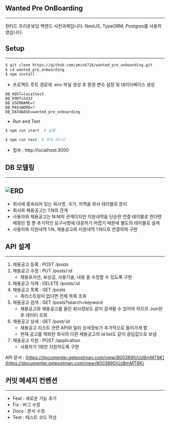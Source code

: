 

## Wanted Pre OnBoarding

---

원티드 프리온보딩 백엔드 사전과제입니다. NestJS, TypeORM, Postgres를 사용하였습니다.



## Setup

---

```bash
$ git clone https://github.com/ymink716/wanted_pre_onboarding.git
$ cd wanted_pre_onboarding
$ npm install
```

* 프로젝트 루트 경로에 .env 파일 생성 후 환경 변수 설정 및 데이터베이스 생성

```.env
DB_HOST=localhost
DB_PORT=5432
DB_USERNAME=?
DB_PASSWORD=?
DB_DATABASE=wanted_pre_onboarding
```

* Run and Test

```bash
$ npm run start  # 실행

$ npm run test  # 유닛 테스트
```

* 접속 : http://localhost:3000



## DB 모델링

---

## ![ERD](https://user-images.githubusercontent.com/40125372/174484935-a151215d-8589-4f4c-a1d6-2d25b1a33aa2.PNG)

* 회사에 종속되어 있는 회사명, 국가, 지역을 회사 테이블로 분리
* 회사와 채용공고는 1:N의 관계
* 사용자와 채용공고는 N:M의 관계이지만 지원내역을 단순한 연결 테이블로 한다면 매핑만 할 뿐 추가적인 요구사항에 대응하기 어렵기 때문에 별도의 테이블로 설계
* 사용자와 지원내역 1:N, 채용공고와 지원내역 1:N으로 연결하여 구현



## API 설계 

---

1. 채용공고 등록 : POST    /posts
2. 채용공고 수정 : PUT    /posts/:id
   * 채용포지션, 보상금, 사용기술, 내용 을 수정할 수 있도록 구현
3. 채용공고 삭제 : DELETE    /posts/:id
4. 채용공고 목록 : GET    /posts 
   * 쿼리스트링이 없다면 전체 목록 조회
5. 채용공고 검색 : GET    /posts?search=keyword
   * 채용공고와 채용공고를 올린 회사정보도 같이 검색될 수 있어야 하므르 Join한 후 데이터 조회
6. 채용공고 상세 : GET    /post/:id
   * 채용공고 리스트 관련 API와 달리 상세정보가 추가적으로 들어가게 함
   * 현재 공고를 제외한 회사의 다른 채용공고의 id list도 같이 응답값으로 보냄
7. 채용공고 지원 : POST    /application
   * 사용자가 1회만 지원하도록 구현

API 문서 : [https://documenter.getpostman.com/view/8003890/UzBmMT8K](https://documenter.getpostman.com/view/8003890/UzBmMT8K)



## 커밋 메세지 컨벤션

---

* Feat : 새로운 기능 추가
* Fix : 버그 수정
* Docs : 문서 수정
* Test : 테스트 코드 작성
